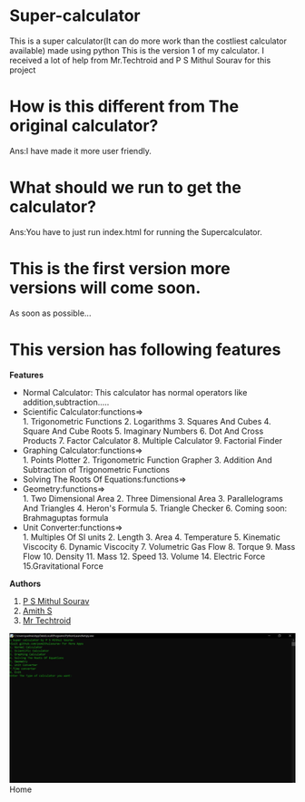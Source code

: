 # Super-calculator
This is a super calculator(It can do more work than the costliest calculator available) made using python
This is the version 1 of my calculator. I received a lot of help from Mr.Techtroid and P S Mithul Sourav for this project
# How is this different from The original calculator?
Ans:I have made it more user friendly.
# What should we run to get the calculator?
Ans:You have to just run index.html for running the Supercalculator.
# This is the first version more versions will come soon.
As soon as possible... 
# This version has following features
<b>Features</b>
<ul>
  <li>Normal Calculator: This calculator has normal operators like addition,subtraction.....</li>
  <li>Scientific Calculator:functions=></li>
  1. Trigonometric Functions
2. Logarithms
3. Squares And Cubes
4. Square And Cube Roots
5. Imaginary Numbers
6. Dot And Cross Products
7. Factor Calculator
8. Multiple Calculator
9. Factorial Finder
<li>Graphing Calculator:functions=></li>
  1. Points Plotter
2. Trigonometric Function Grapher
3. Addition And Subtraction of Trigonometric Functions
  <li>Solving The Roots Of Equations:functions=></li>
  <li>Geometry:functions=></li>
  1. Two Dimensional Area
2. Three Dimensional Area
3. Parallelograms And Triangles
4. Heron's Formula
5. Triangle Checker
  6. Coming soon: Brahmaguptas formula
  <li>Unit Converter:functions=></li>
  1. Multiples Of SI units
2. Length
3. Area
4. Temperature
5. Kinematic Viscocity
6. Dynamic Viscocity
7. Volumetric Gas Flow
8. Torque
9. Mass Flow
10. Density
11. Mass
12. Speed
13. Volume
14. Electric Force
15.Gravitational Force
  </ul>

<strong>Authors</strong>
<ol>
  <li><a href = "https://GitHub.com/psmithulsourav">P S Mithul Sourav</a></li>
  <li><a href = "https://GitHub.com/AmithS01">Amith S</a></li>
  <li><a href = "https://GitHub.com/mrtechtroid">Mr Techtroid</a></li>
  </ol>
<img src="https://github.com/PSMITHULSOURAV/Super-calculator/blob/master/home.jpeg">Home</img>

